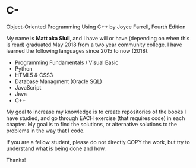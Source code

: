 # C-
Object-Oriented Programming Using C++ by Joyce Farrell, Fourth Edition

My name is **Matt aka Sluil**, and I have will or have (depending on when this is read) graduated May 2018 from a two year community college. I have learned the following languages since 2015 to now (2018).

* Programming Fundamentals / Visual Basic
* Python
* HTML5 & CSS3
* Database Managment (Oracle SQL)
* JavaScript
* Java
* C++

My goal to increase my knowledge is to create repositories of the books I have studied, and go through EACH exercise (that requires code) in each chapter. My goal is to find the solutions, or alternative solutions to the problems in the way that I code.

If you are a fellow student, please do not directly COPY the work, but try to understand what is being done and how.

Thanks!
